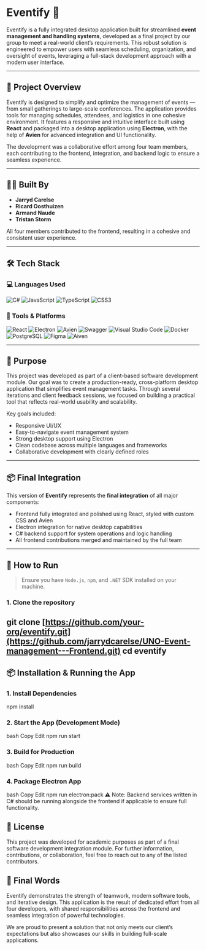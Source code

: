 # Eventify 🎉

Eventify is a fully integrated desktop application built for streamlined **event management and handling systems**, developed as a final project by our group to meet a real-world client’s requirements. This robust solution is engineered to empower users with seamless scheduling, organization, and oversight of events, leveraging a full-stack development approach with a modern user interface.

---

## 🚀 Project Overview

Eventify is designed to simplify and optimize the management of events — from small gatherings to large-scale conferences. The application provides tools for managing schedules, attendees, and logistics in one cohesive environment. It features a responsive and intuitive interface built using **React** and packaged into a desktop application using **Electron**, with the help of **Avien** for advanced integration and UI functionality.

The development was a collaborative effort among four team members, each contributing to the frontend, integration, and backend logic to ensure a seamless experience.

---

## 👨‍💻 Built By

- **Jarryd Carelse**
- **Ricard Oosthuizen**
- **Armand Naude**
- **Tristan Storm**

All four members contributed to the frontend, resulting in a cohesive and consistent user experience.

---

## 🛠️ Tech Stack

### 💻 Languages Used

![C#](https://img.shields.io/badge/C%23-239120?style=for-the-badge&logo=c-sharp&logoColor=white)
![JavaScript](https://img.shields.io/badge/JavaScript-F7DF1E?style=for-the-badge&logo=javascript&logoColor=black)
![TypeScript](https://img.shields.io/badge/TypeScript-007ACC?style=for-the-badge&logo=typescript&logoColor=white)
![CSS3](https://img.shields.io/badge/CSS3-1572B6?style=for-the-badge&logo=css3&logoColor=white)

### 🧰 Tools & Platforms

![React](https://img.shields.io/badge/React-20232A?style=for-the-badge&logo=react&logoColor=61DAFB)
![Electron](https://img.shields.io/badge/Electron-2C2E3B?style=for-the-badge&logo=electron&logoColor=white)
![Avien](https://img.shields.io/badge/Avien-000000?style=for-the-badge) <!-- Placeholder badge -->
![Swagger](https://img.shields.io/badge/Swagger-85EA2D?style=for-the-badge&logo=swagger&logoColor=black)
![Visual Studio Code](https://img.shields.io/badge/VS%20Code-007ACC?style=for-the-badge&logo=visual-studio-code&logoColor=white)
![Docker](https://img.shields.io/badge/Docker-2496ED?style=for-the-badge&logo=docker&logoColor=white)
![PostgreSQL](https://img.shields.io/badge/PostgreSQL-336791?style=for-the-badge&logo=postgresql&logoColor=white)
![Figma](https://img.shields.io/badge/Figma-F24E1E?style=for-the-badge&logo=figma&logoColor=white)
![Aiven](https://img.shields.io/badge/Aiven-FD4B2D?style=for-the-badge&logo=aiven&logoColor=white)

---

## 💼 Purpose

This project was developed as part of a client-based software development module. Our goal was to create a production-ready, cross-platform desktop application that simplifies event management tasks. Through several iterations and client feedback sessions, we focused on building a practical tool that reflects real-world usability and scalability.

Key goals included:
- Responsive UI/UX
- Easy-to-navigate event management system
- Strong desktop support using Electron
- Clean codebase across multiple languages and frameworks
- Collaborative development with clearly defined roles

---

## 📦 Final Integration

This version of **Eventify** represents the **final integration** of all major components:
- Frontend fully integrated and polished using React, styled with custom CSS and Avien
- Electron integration for native desktop capabilities
- C# backend support for system operations and logic handling
- All frontend contributions merged and maintained by the full team

---

## 📁 How to Run

> Ensure you have `Node.js`, `npm`, and `.NET` SDK installed on your machine.

### 1. Clone the repository

git clone [https://github.com/your-org/eventify.git](https://github.com/jarrydcarelse/UNO-Event-management---Frontend.git)
cd eventify
---

## 📦 Installation & Running the App

### 1. Install Dependencies

npm install

### 2. Start the App (Development Mode)
bash
Copy
Edit
npm run start

### 3. Build for Production
bash
Copy
Edit
npm run build

### 4. Package Electron App
bash
Copy
Edit
npm run electron:pack
⚠️ Note: Backend services written in C# should be running alongside the frontend if applicable to ensure full functionality.

## 📝 License
This project was developed for academic purposes as part of a final software development integration module. For further information, contributions, or collaboration, feel free to reach out to any of the listed contributors.

## 📣 Final Words
Eventify demonstrates the strength of teamwork, modern software tools, and iterative design. This application is the result of dedicated effort from all four developers, with shared responsibilities across the frontend and seamless integration of powerful technologies.

We are proud to present a solution that not only meets our client’s expectations but also showcases our skills in building full-scale applications.
